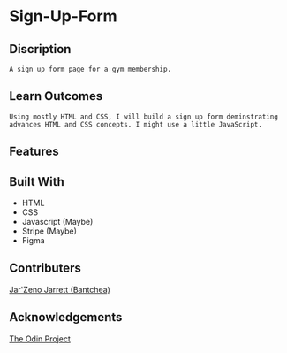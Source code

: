 # Sign-Up-Form
## Discription
    A sign up form page for a gym membership.
## Learn Outcomes
    Using mostly HTML and CSS, I will build a sign up form deminstrating advances HTML and CSS concepts. I might use a little JavaScript.
## Features

## Built With
* HTML
* CSS
* Javascript (Maybe)
* Stripe (Maybe)
* Figma

## Contributers
[Jar'Zeno Jarrett (Bantchea)](<https://github.com/Bantchee>)

## Acknowledgements
[The Odin Project](<https://www.theodinproject.com/>)
